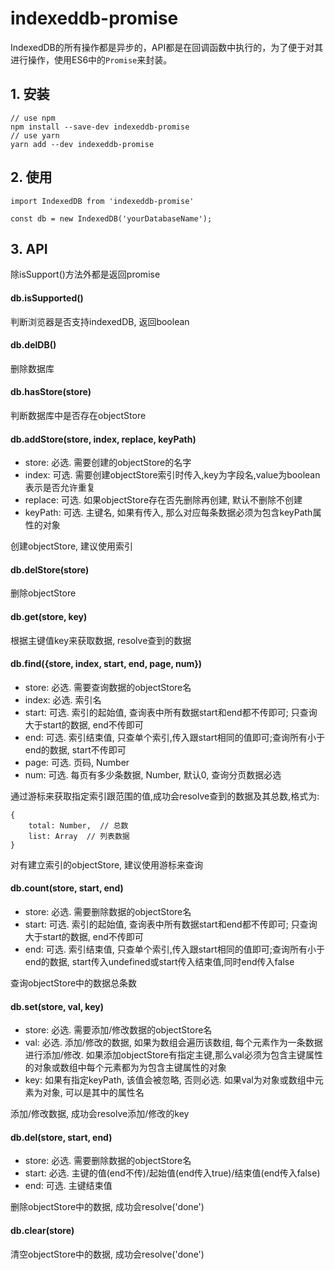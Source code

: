 # indexeddb-promise

IndexedDB的所有操作都是异步的，API都是在回调函数中执行的，为了便于对其进行操作，使用ES6中的`Promise`来封装。

## 1. 安装

```
// use npm
npm install --save-dev indexeddb-promise
// use yarn
yarn add --dev indexeddb-promise
```

## 2. 使用

```
import IndexedDB from 'indexeddb-promise'

const db = new IndexedDB('yourDatabaseName');
```

## 3. API

除isSupport()方法外都是返回promise

#### db.isSupported()

判断浏览器是否支持indexedDB, 返回boolean

#### db.delDB()

删除数据库

#### db.hasStore(store)

判断数据库中是否存在objectStore

#### db.addStore(store, index, replace, keyPath)

* store: 必选. 需要创建的objectStore的名字
* index: 可选. 需要创建objectStore索引时传入,key为字段名,value为boolean表示是否允许重复
* replace: 可选. 如果objectStore存在否先删除再创建, 默认不删除不创建
* keyPath: 可选. 主键名, 如果有传入, 那么对应每条数据必须为包含keyPath属性的对象

创建objectStore, 建议使用索引

#### db.delStore(store)

删除objectStore

#### db.get(store, key)

根据主键值key来获取数据, resolve查到的数据

#### db.find({store, index, start, end, page, num})

* store: 必选. 需要查询数据的objectStore名
* index: 必选. 索引名
* start: 可选. 索引的起始值, 查询表中所有数据start和end都不传即可; 只查询大于start的数据, end不传即可
* end: 可选. 索引结束值, 只查单个索引,传入跟start相同的值即可;查询所有小于end的数据, start不传即可
* page: 可选. 页码, Number
* num: 可选. 每页有多少条数据, Number, 默认0, 查询分页数据必选

通过游标来获取指定索引跟范围的值,成功会resolve查到的数据及其总数,格式为: 
```
{
    total: Number,  // 总数
    list: Array  // 列表数据
}
```
 
对有建立索引的objectStore, 建议使用游标来查询

#### db.count(store, start, end)

* store: 必选. 需要删除数据的objectStore名
* start: 可选. 索引的起始值, 查询表中所有数据start和end都不传即可; 只查询大于start的数据, end不传即可
* end: 可选. 索引结束值, 只查单个索引,传入跟start相同的值即可;查询所有小于end的数据, start传入undefined或start传入结束值,同时end传入false

查询objectStore中的数据总条数

#### db.set(store, val, key)

* store: 必选. 需要添加/修改数据的objectStore名
* val: 必选. 添加/修改的数据, 如果为数组会遍历该数组, 每个元素作为一条数据进行添加/修改. 如果添加objectStore有指定主键,那么val必须为包含主键属性的对象或数组中每个元素都为为包含主键属性的对象
* key: 如果有指定keyPath, 该值会被忽略, 否则必选. 如果val为对象或数组中元素为对象, 可以是其中的属性名

添加/修改数据, 成功会resolve添加/修改的key

#### db.del(store, start, end)

* store: 必选. 需要删除数据的objectStore名
* start: 必选. 主键的值(end不传)/起始值(end传入true)/结束值(end传入false)
* end: 可选. 主键结束值

删除objectStore中的数据, 成功会resolve('done')

#### db.clear(store)

清空objectStore中的数据, 成功会resolve('done')